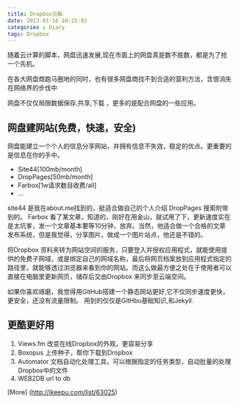 ```yaml
---
title: Dropbox见解
date: 2013-01-18 16:25:02
categories : Diary
tags: Dropbox
---
```


随着云计算的脚本，网盘迅速发展,现在市面上的网盘真是数不胜数，都是为了抢一个先机。

在各大网盘商跑马圈地的同时，也有很多网盘商找不到合适的营利方法，含恨消失在网络界的步伐中

网盘不仅仅局限数据保存,共享,下载 ，更多的是配合网盘的一些应用。

## 网盘建网站(免费，快速，安全)

网盘能建立一个个人的信息分享网站，并拥有信息不失效，稳定的优点。更重要的是信息在你的手中。

* Site44[100mb/month]
* DropPages[50mb/month]
* Farbox[1w请求数目收费/all]
* ...

<!-- more -->

site44 是我在about.me找到的，挺适合做自己的个人介绍
DropPages 搜索附带到的。
Farbox 看了某文章，知道的，刚好在用金山，就试用了下，更新速度实在是太坑爹，发一个文章基本要等10分钟，放弃。当然，他适合做一个合格的文章发布系统，但是我觉得，分享图片，做成一个图片站点，他还是不错的。


将Dropbox 资料夹转为网站空间的服务，只要登入并授权应用程式，就能使用提供的免费子网域，或是绑定自己的网域名称，最后将网页档案放到应用程式指定的路径里，就能够透过浏览器来看到你的网站。而这么做最方便之处在于使用者可以直接在电脑里更新网页，储存后交由Dropbox 来同步至云端空间。


如果你喜欢琢磨，我觉得用GitHub搭建一个静态网站更好,它不仅同步速度更快，更安全，还没有流量限制。
用到的仅仅是GitHbu基础知识,和Jekyll.


## 更酷更好用

1. Views.fm 改变在线Dropbox的外观，更容易分享
2. Boxopus  上传种子，帮你下载到Dropbox
3. Automator 文档自动化处理工具，可以根据指定的任务类型，自动批量的处理Dropbox中的文件
4. WEB2DB    url to db

[More] (http://ikeepu.com/list/63025)